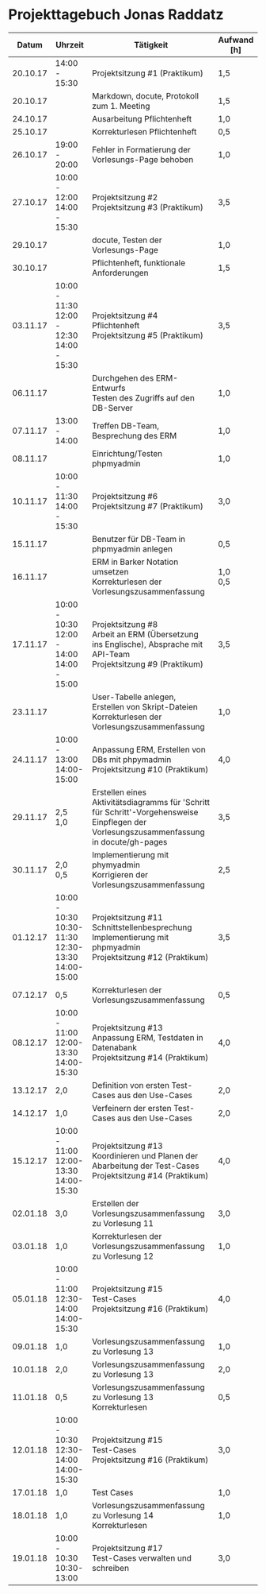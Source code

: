 # Projekttagebuch Jonas Raddatz

| Datum    | Uhrzeit                                  | Tätigkeit                                | Aufwand [h] |
| -------- | ---------------------------------------- | ---------------------------------------- | ----------- |
| 20.10.17 | 14:00 - 15:30                            | Projektsitzung #1 (Praktikum)            | 1,5         |
| 20.10.17 |                                          | Markdown, docute, Protokoll zum 1. Meeting | 1,5         |
| 24.10.17 |                                          | Ausarbeitung Pflichtenheft               | 1,0         |
| 25.10.17 |                                          | Korrekturlesen Pflichtenheft             | 0,5         |
| 26.10.17 | 19:00 - 20:00                            | Fehler in Formatierung der Vorlesungs-Page behoben | 1,0         |
| 27.10.17 | 10:00 - 12:00<br>14:00 - 15:30           | Projektsitzung #2<br>Projektsitzung #3 (Praktikum) | 3,5         |
| 29.10.17 |                                          | docute, Testen der Vorlesungs-Page       | 1,0         |
| 30.10.17 |                                          | Pflichtenheft, funktionale Anforderungen | 1,5         |
| 03.11.17 | 10:00 - 11:30<br>12:00 - 12:30<br>14:00 - 15:30 | Projektsitzung #4<br>Pflichtenheft<br>Projektsitzung #5 (Praktikum) | 3,5         |
| 06.11.17 |                                          | Durchgehen des ERM-Entwurfs<br>Testen des Zugriffs auf den DB-Server | 1,0         |
| 07.11.17 | 13:00 - 14:00                            | Treffen DB-Team, Besprechung des ERM     | 1,0         |
| 08.11.17 |                                          | Einrichtung/Testen phpmyadmin            | 1,0         |
| 10.11.17 | 10:00 - 11:30<br>14:00 - 15:30           | Projektsitzung #6<br>Projektsitzung #7 (Praktikum) | 3,0         |
| 15.11.17 |                                          | Benutzer für DB-Team in phpmyadmin anlegen | 0,5         |
| 16.11.17 |                                          | ERM in Barker Notation umsetzen<br>Korrekturlesen der Vorlesungszusammenfassung | 1,0<br>0,5  |
| 17.11.17 | 10:00 - 10:30<br>12:00 - 14:00<br>14:00 - 15:00 | Projektsitzung #8<br>Arbeit an ERM (Übersetzung ins Englische), Absprache mit API-Team<br>Projektsitzung #9 (Praktikum) | 3,5         |
| 23.11.17 |                                          | User-Tabelle anlegen, Erstellen von Skript-Dateien<br>Korrekturlesen der Vorlesungszusammenfassung | 1,0         |
| 24.11.17 | 10:00 - 13:00<br>14:00-15:00             | Anpassung ERM, Erstellen von DBs mit phpymadmin<br>Projektsitzung #10 (Praktikum) | 4,0         |
| 29.11.17 | 2,5<br>1,0                               | Erstellen eines Aktivitätsdiagramms für 'Schritt für Schritt'-Vorgehensweise<br>Einpflegen der Vorlesungszusammenfassung in docute/gh-pages | 3,5         |
| 30.11.17 | 2,0<br>0,5                               | Implementierung mit phymyadmin<br>Korrigieren der Vorlesungszusammenfassung | 2,5         |
| 01.12.17 | 10:00 - 10:30<br>10:30-11:30<br>12:30-13:30<br>14:00-15:00 | Projektsitzung #11<br> Schnittstellenbesprechung<br>Implementierung mit phpmyadmin<br>Projektsitzung #12 (Praktikum) | 3,5         |
| 07.12.17 | 0,5                                      | Korrekturlesen der Vorlesungszusammenfassung | 0,5         |
| 08.12.17 | 10:00 - 11:00<br>12:00-13:30<br>14:00-15:30 | Projektsitzung #13<br>Anpassung ERM, Testdaten in Datenabank<br>Projektsitzung #14 (Praktikum) | 4,0         |
| 13.12.17 | 2,0                                      | Definition von ersten Test-Cases aus den Use-Cases | 2,0         |
| 14.12.17 | 1,0                                      | Verfeinern der ersten Test-Cases aus den Use-Cases | 2,0         |
| 15.12.17 | 10:00 - 11:00<br>12:00-13:30<br>14:00-15:30 | Projektsitzung #13<br>Koordinieren und Planen der Abarbeitung der Test-Cases<br>Projektsitzung #14 (Praktikum) | 4,0         |
| 02.01.18 | 3,0                                      | Erstellen der Vorlesungszusammenfassung zu Vorlesung 11 | 3,0         |
| 03.01.18 | 1,0                                      | Korrekturlesen der Vorlesungszusammenfassung zu Vorlesung 12 | 1,0         |
| 05.01.18 | 10:00 - 11:00<br>12:30-14:00<br>14:00-15:30 | Projektsitzung #15<br>Test-Cases<br>Projektsitzung #16 (Praktikum) | 4,0         |
| 09.01.18 | 1,0                                      | Vorlesungszusammenfassung zu Vorlesung 13 | 1,0         |
| 10.01.18 | 2,0                                      | Vorlesungszusammenfassung zu Vorlesung 13 | 2,0         |
| 11.01.18 | 0,5                                      | Vorlesungszusammenfassung zu Vorlesung 13 Korrekturlesen | 0,5         |
| 12.01.18 | 10:00 - 10:30<br>12:30-14:00<br>14:00-15:30 | Projektsitzung #15<br>Test-Cases<br>Projektsitzung #16 (Praktikum) | 3,0         |
| 17.01.18 | 1,0                                      | Test Cases                               | 1,0         |
| 18.01.18 | 1,0                                      | Vorlesungszusammenfassung zu Vorlesung 14 Korrekturlesen | 1,0         |
| 19.01.18 | 10:00 - 10:30<br>10:30-13:00             | Projektsitzung #17<br>Test-Cases verwalten und schreiben | 3,0         |